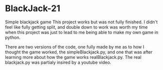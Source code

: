 # BlackJack-21
Simple blackjack game
This project works but was not fully finished. I didn't feel like fully getting split, and double down to work was worth my time when this project was just to lead to me being able to make my own game in python. 

There are two versions of the code, one fully made by me as to how I thought the game worked, the simpleBlackjack.py, and one that was after learning more about how the game works realBlackjack.py. The real blackjack.py was partialy insired by a youtube video. 

